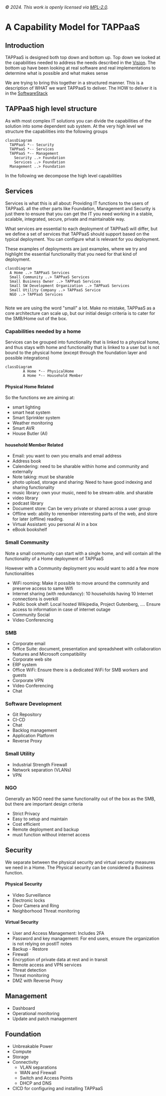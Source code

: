 *© 2024. This work is openly licensed via [MPL-2.0](https://mozilla.org/MPL/2.0/.).*

# A Capability Model for TAPPaaS

## Introduction

TAPPaaS is designed both top down and bottom up. Top down we looked at the capabilities needed to address the needs described in the [Vision](../Vision.md). The bottom up have been looking at real software and real implementations to determine what is possible and what makes sense

We are trying to bring this together in a structured manner. This is a description of WHAT we want TAPPaaS to deliver. The HOW to deliver it is in the [SoftwareStack](TheSoftwareStack.md)

## TAPPaaS high level structure

As with most complex IT solutions you can divide the capabilities of the solution into some dependent sub system.
At the very high level we structure the capabilities into the following groups

```mermaid
classDiagram
  TAPPaaS *-- Security
  TAPPaaS *-- Services
  TAPPaaS *-- Management
	Security ..> Foundation
	Services ..> Foundation
  Management ..> Foundation
```

In the following we decompose the high level capabilities

## Services

Services is what this is all about: Providing IT functions to the users of TAPPaaS. all the other parts like Foundation, Management and Security is just there to ensure that you can get the IT you need working in a stable, scalable, integrated, secure, private and maintainable way.

What services are essential to each deployment of TAPPaaS will differ, but we define a set of services that TAPPaaS should support based on the typical deployment. You can configure what is relevant for you deployment.

These examples of deployments are just examples, where we try and highlight the essential functionality that you need for that kind of deployment. 

```mermaid
classDiagram
  A Home ..> TAPPaaS Services
  Small Community ..> TAPPaaS Services
  Small Business Owner ..> TAPPaaS Services
  Small SW Development Organization ..> TAPPaaS Services
  Small Utility Company ..> TAPPaaS Service
  NGO ..> TAPPaaS Services
  
```

Note we are using the word "small" a lot. Make no mistake, TAPPaaS as a core architecture can scale up, but our initial design criteria is to cater for the SMB/Home out of the box.

### Capabilities needed by a home

Services can be grouped into functionality that is linked to a physical home, and thus stays with home and functionality that is linked to a user but is not bound to the physical home (except through the foundation layer and possible integrations)

```mermaid
classDiagram
		A Home *-- PhysicalHome
		A Home *-- Household Member
```

#### Physical Home Related

So the functions we are aiming at:

- smart lighting
- smart heat system
- Smart Sprinkler system
- Weather monitoring
- Smart AVR
- House Butler (AI)

#### household Member Related

- Email: you want to own you emails and email address
- Address book
- Calendering: need to be sharable within home and community and externally
- Note taking: must be sharable
- photo upload, storage and sharing: Need to have good indexing and sharing functionality
- music library: own your music, need to be stream-able. and sharable
- video library
- podcast library
- Document store: Can be very private or shared across a user group
- Offline web: ability to remember interesting parts of the web, and store for later (offline) reading.
- Virtual Assistant: you personal AI in a box
- eBook bookshelf


### Small Community

Note a small community can start with a single home, and will contain all the functionality of a Home deployment of TAPPaaS

However with a Community deployment you would want to add a few more functionalities

- WiFi rooming: Make it possible to move around the community and preserve access to same Wifi
- Internet sharing (with redundancy): 10 households having 10 Internet connections is overkill
- Public book shelf: Local hosted Wikipedia, Project Gutenberg, .... Ensure access to information in case of internet outage
- Community Social
- Video Conferencing

### SMB

- Corporate email
- Office Suite: document, presentation and spreadsheet with collaboration features and Microsoft compatibility
- Corporate web site
- ERP system
- Office WiFi: Ensure there is a dedicated WiFi for SMB workers and guests
- Corporate VPN
- Video Conferencing
- Chat

### Software Development

- Git Repository
- CI-CD
- Chat
- Backlog management
- Application Platform
- Reverse Proxy

### Small Utility

- Industrial Strength Firewall
- Network separation (VLANs)
- VPN

### NGO

Generally an NGO need the same functionality out of the box as the SMB, but there are important design criteria
- Strict Privacy
- Easy to setup and maintain
- Cost efficient
- Remote deployment and backup
- must function without internet access

## Security

We separate between the physical security and virtual security measures we need in a Home.
The Physical security can be considered a Business function. 

#### Physical Security

- Video Surveillance
- Electronic locks
- Door Camera and Ring
- Neighborhood Threat monitoring

#### Virtual Security

- User and Access Management: Includes 2FA
- Password and key management: For end users, ensure the organization is not relying on postIT notes
- Backup - Restore
- Firewall
- Encryption of private data at rest and in transit
- Remote access and VPN services
- Threat detection
- Threat monitoring
- DMZ with Reverse Proxy

## Management

- Dashboard
- Operational monitoring
- Update and patch management

## Foundation

- Unbreakable Power
- Compute
- Storage
- Connectivity 
  - VLAN separations
  - WAN and Firewall
  - Switch and Access Points
  - DHCP and DNS
- CICD for configuring and installing TAPPaaS
